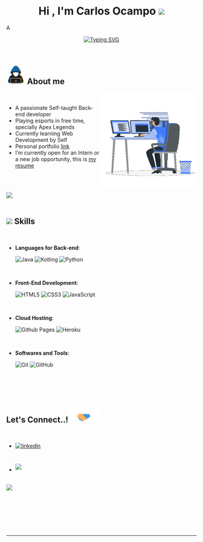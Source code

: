 
<h1 align="center"><b>Hi , I'm Carlos Ocampo </b><img src="https://media.giphy.com/media/hvRJCLFzcasrR4ia7z/giphy.gif" width="35"></h1>
<!--  -->A
<div align="center">
<p>
  <a href="https://git.io/typing-svg"><img src="https://readme-typing-svg.demolab.com?font=Fira+Code&pause=1000&width=435&lines=Java+Developer;Back+End+Developer;Spring+Framework" alt="Typing SVG" /></a>
</p>

</div>
<br>



	
## <picture><img src = "https://github.com/0xAbdulKhalid/0xAbdulKhalid/raw/main/assets/mdImages/about_me.gif" width = 50px></picture> **About me**

<picture> <img align="right" src="https://github.com/0xAbdulKhalid/0xAbdulKhalid/raw/main/assets/mdImages/Right_Side.gif" width = 250px></picture>

<br>

- A passionate Self-taught Back-end developer 
- Playing esports in free time, specially Apex Legends
- Currently learning Web Development by Self
- Personal portfolio [link]()
- I’m currently open for an Intern or a new job opportunity, this is [my resume]()

<br><br>

<img src="https://user-images.githubusercontent.com/73097560/115834477-dbab4500-a447-11eb-908a-139a6edaec5c.gif"><br><br>

## <img src="https://media2.giphy.com/media/QssGEmpkyEOhBCb7e1/giphy.gif?cid=ecf05e47a0n3gi1bfqntqmob8g9aid1oyj2wr3ds3mg700bl&rid=giphy.gif" width ="25"><b> Skills</b>
<br>

<p align="center">

- **Languages for Back-end**:
    
    ![Java](https://img.shields.io/badge/Java-Spring%20Framework-brightgreen?style=flat&logo=spring)
    ![Kotling](https://img.shields.io/badge/kotlin-white?logo=kotlin)
    ![Python](https://img.shields.io/badge/Python-white?logo=python)

<br>   
    
- **Front-End Development**:

   ![HTML5](https://img.shields.io/badge/html-white?logo=html5)
   ![CSS3](https://img.shields.io/badge/CSS-blue?logo=css3)
   ![JavaScript](https://img.shields.io/badge/JS-white?logo=javascript)

<br>

- **Cloud Hosting**:

    ![Github Pages](https://img.shields.io/badge/Github%20pages-black?logo=github)
    ![Heroku](https://img.shields.io/badge/Heroku-black?logo=heroku)
    
<br>

- **Softwares and Tools**:

    ![Git](https://img.shields.io/badge/Git-black?logo=git)
    ![GitHub](https://img.shields.io/badge/Github%20pages-black?logo=github)
  

<br>

</p>

<br>
<br>

## <b> Let's Connect..!</b><img src="https://github.com/0xAbdulKhalid/0xAbdulKhalid/raw/main/assets/mdImages/handshake.gif" width ="80">
<br>
<div align='left'>

<ul>

<li>
<a href="https://www.linkedin.com/in/carlos-jadir-ocampo-de-la-torre-510918253/" target="_blank">
<img src="https://img.shields.io/badge/Linkedin%3A%20Carlos%20Ocampo-black?logo=linkedin" alt=linkedin style="margin-bottom: 5px;"/>
</a>
</li>

<br>

<br>

<li>
<a href="mailto:carlosocampo2711@gmail.com" target="_blank">
<img src="https://img.shields.io/badge/Gmail%3A%20Carlos%20Ocampo-black?logo=gmail" t=mail style="margin-bottom: 5px;" />
</a>
</li>
	
</ul>
</div>

<br>
<img src="https://user-images.githubusercontent.com/73097560/115834477-dbab4500-a447-11eb-908a-139a6edaec5c.gif">
<br>
<br>
<br>


<br>
<br>
<br>
<br>

---

<br>

